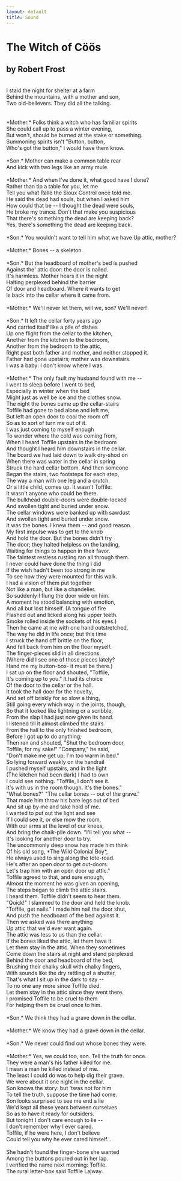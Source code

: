 ```yaml
---
layout: default
title: Sound
---
```

<link href='https://cdn.knightlab.com/libs/soundcite/latest/css/player.css' rel='stylesheet' type='text/css'><script type='text/javascript' src='https://cdn.knightlab.com/libs/soundcite/latest/js/soundcite.min.js'></script>

# The Witch of Cöös
## by Robert Frost
<br/>
<span class="soundcite" data-url="https://scholarslab.github.io/demos/texts/Witch of Coos 2.mp3" data-start="0" data-end="9000" data-plays="1">
I staid the night for shelter at a farm <br/>
 Behind the mountains, with a mother and son,<br/>
 Two old-believers. They did all the talking.<br/>
</span> 
<br/><br/>
 *Mother.* Folks think a witch who has familiar spirits<br/>
 She could call up to pass a winter evening,<br/>
 But won't, should be burned at the stake or something.<br/>
 Summoning spirits isn't "Button, button,<br/>
 Who's got the button," I would have them know.<br/>
<br/>
 *Son.* Mother can make a common table rear<br/>
 And kick with two legs like an army mule.<br/>
<br/>
 *Mother.* And when I've done it, what good have I
 done? <br/>
 Rather than tip a table for you, let me <br/>
 Tell you what Ralle the Sioux Control once told me.<br/>
 He said the dead had souls, but when I asked him <br/>
 How could that be -- I thought the dead were souls,<br/>
 He broke my trance. Don't that make you suspicious<br/>
 That there's something the dead are keeping back?<br/>
 Yes, there's something the dead are keeping back.<br/>
<br/>
 *Son.* You wouldn't want to tell him what we have
 Up attic, mother?<br/>
<br/>
 *Mother.* Bones -- a skeleton.<br/>
<br/>
 *Son.* But the headboard of mother's bed is pushed<br/>
 Against the' attic door: the door is nailed.<br/>
 It's harmless. Mother hears it in the night<br/>
 Halting perplexed behind the barrier<br/>
 Of door and headboard. Where it wants to get<br/>
 Is back into the cellar where it came from.<br/>
<br/>
 *Mother.* We'll never let them, will we, son? We'll
 never!<br/>
<br/>
 *Son.* It left the cellar forty years ago<br/>
 And carried itself like a pile of dishes<br/>
 Up one flight from the cellar to the kitchen,<br/>
 Another from the kitchen to the bedroom,<br/>
 Another from the bedroom to the attic,<br/>
 Right past both father and mother, and neither stopped
 it.<br/>
 Father had gone upstairs; mother was downstairs.<br/>
 I was a baby: I don't know where I was.<br/>
<br/>
 *Mother.* The only fault my husband found with me -- <br/>
 I went to sleep before I went to bed,<br/>
 Especially in winter when the bed<br/>
 Might just as well be ice and the clothes snow.<br/>
 The night the bones came up the cellar-stairs<br/>
 Toffile had gone to bed alone and left me,<br/>
 But left an open door to cool the room off<br/>
 So as to sort of turn me out of it.<br/>
 I was just coming to myself enough<br/>
 To wonder where the cold was coming from,<br/>
 When I heard Toffile upstairs in the bedroom<br/>
 And thought I heard him downstairs in the cellar.<br/>
 The board we had laid down to walk dry-shod on<br/>
 When there was water in the cellar in spring<br/>
 Struck the hard cellar bottom. And then someone<br/>
 Began the stairs, two footsteps for each step,<br/>
 The way a man with one leg and a crutch,<br/>
 Or a little child, comes up. It wasn't Toffile:<br/>
 It wasn't anyone who could be there.<br/>
 The bulkhead double-doors were double-locked<br/>
 And swollen tight and buried under snow.<br/>
 The cellar windows were banked up with sawdust<br/>
 And swollen tight and buried under snow.<br/>
 It was the bones. I knew them -- and good reason.<br/>
 My first impulse was to get to the knob<br/>
 And hold the door. But the bones didn't try<br/>
 The door; they halted helpless on the landing,<br/>
 Waiting for things to happen in their favor.<br/>
 The faintest restless rustling ran all through them.<br/>
 I never could have done the thing I did<br/>
 If the wish hadn't been too strong in me<br/>
 To see how they were mounted for this walk.<br/>
 I had a vision of them put together<br/>
 Not like a man, but like a chandelier.<br/>
 So suddenly I flung the door wide on him.<br/>
 A moment he stood balancing with emotion,<br/>
 And all but lost himself. (A tongue of fire<br/>
 Flashed out and licked along his upper teeth.<br/>
 Smoke rolled inside the sockets of his eyes.)<br/>
 Then he came at me with one hand outstretched,<br/>
 The way he did in life once; but this time<br/>
 I struck the hand off brittle on the floor,<br/>
 And fell back from him on the floor myself.<br/>
 The finger-pieces slid in all directions.<br/>
 (Where did I see one of those pieces lately? <br/>
 Hand me my button-box- it must be there.)<br/>
 I sat up on the floor and shouted, "Toffile,<br/>
 It's coming up to you." It had its choice<br/>
 Of the door to the cellar or the hall.<br/>
 It took the hall door for the novelty,<br/>
 And set off briskly for so slow a thing,<br/>
 Still going every which way in the joints, though,<br/>
 So that it looked like lightning or a scribble,<br/>
 From the slap I had just now given its hand. <br/>
 I listened till it almost climbed the stairs<br/>
 From the hall to the only finished bedroom,<br/>
 Before I got up to do anything;<br/>
 Then ran and shouted, "Shut the bedroom door,<br/>
 Toffile, for my sake!" "Company," he said,<br/>
 "Don't make me get up; I'm too warm in bed."<br/>
 So lying forward weakly on the handrail<br/>
 I pushed myself upstairs, and in the light<br/>
 (The kitchen had been dark) I had to own<br/>
 I could see nothing. "Toffile, I don't see it.<br/>
 It's with us in the room though. It's the bones."<br/>
 "What bones?" "The cellar bones -- out of the 
 grave." <br/>
 That made him throw his bare legs out of bed <br/>
 And sit up by me and take hold of me. <br/>
 I wanted to put out the light and see <br/>
 If I could see it, or else mow the room, <br/>
 With our arms at the level of our knees, <br/>
 And bring the chalk-pile down. "I'll tell you what --<br/>
 It's looking for another door to try. <br/>
 The uncommonly deep snow has made him think <br/>
 Of his old song, *The Wild Colonial Boy*,<br/>
 He always used to sing along the tote-road.<br/>
 He's after an open door to get out-doors.<br/>
 Let's trap him with an open door up attic." <br/>
 Toffile agreed to that, and sure enough,<br/>
 Almost the moment he was given an opening,<br/>
 The steps began to climb the attic stairs.<br/>
 I heard them. Toffile didn't seem to hear them.<br/>
 "Quick!" I slammed to the door and held the knob.<br/>
 "Toffile, get nails." I made him nail the door shut,<br/>
 And push the headboard of the bed against it.<br/>
 Then we asked was there anything<br/>
 Up attic that we'd ever want again.<br/>
 The attic was less to us than the cellar.<br/>
 If the bones liked the attic, let them have it.<br/>
 Let them stay in the attic. When they sometimes<br/>
 Come down the stairs at night and stand perplexed<br/>
 Behind the door and headboard of the bed,<br/>
 Brushing their chalky skull with chalky fingers,<br/>
 With sounds like the dry rattling of a shutter,<br/>
 That's what I sit up in the dark to say --<br/>
 To no one any more since Toffile died.<br/>
 Let them stay in the attic since they went there.<br/>
 I promised Toffile to be cruel to them<br/>
 For helping them be cruel once to him.<br/>
<br/>
 *Son.* We think they had a grave down in the cellar.<br/>
<br/>
 *Mother.* We know they had a grave down in the cellar.<br/>
<br/>
 *Son.* We never could find out whose bones they were.<br/>
<br/>
 *Mother.* Yes, we could too, son. Tell the truth for 
 once.<br/>
 They were a man's his father killed for me.<br/>
 I mean a man he killed instead of me.<br/>
 The least I could do was to help dig their grave.<br/>
 We were about it one night in the cellar.<br/>
 Son knows the story: but 'twas not for him<br/>
 To tell the truth, suppose the time had come.<br/>
 Son looks surprised to see me end a lie <br/>
 We'd kept all these years between ourselves <br/>
 So as to have it ready for outsiders. <br/>
 But tonight I don't care enough to lie -- <br/>
 I don't remember why I ever cared. <br/>
 Toffile, if he were here, I don't believe <br/>
 Could tell you why he ever cared himself... <br/>
<br/>
 She hadn't found the finger-bone she wanted <br/>
 Among the buttons poured out in her lap. <br/>
 I verified the name next morning: Toffile. <br/>
 The rural letter-box said Toffile Lajway. <br/>
